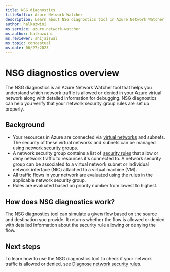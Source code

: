 ```yaml
---
title: NSG diagnostics
titleSuffix: Azure Network Watcher
description: Learn about NSG diagnostics tool in Azure Network Watcher.
author: halkazwini
ms.service: azure-network-watcher
ms.author: halkazwini
ms.reviewer: shijaiswal
ms.topic: conceptual
ms.date: 06/27/2023
---
```


# NSG diagnostics overview

The NSG diagnostics is an Azure Network Watcher tool that helps you understand which network traffic is allowed or denied in your Azure virtual network along with detailed information for debugging. NSG diagnostics can help you verify that your network security group rules are set up properly. 

## Background

- Your resources in Azure are connected via [virtual networks](../virtual-network/virtual-networks-overview.md) and subnets. The security of these virtual networks and subnets can be managed using [network security groups](../virtual-network/network-security-groups-overview.md).
- A network security group contains a list of [security rules](../virtual-network/network-security-groups-overview.md#security-rules) that allow or deny network traffic to resources it's connected to. A network security group can be associated to a virtual network subnet or individual network interface (NIC) attached to a virtual machine (VM). 
- All traffic flows in your network are evaluated using the rules in the applicable network security group.
- Rules are evaluated based on priority number from lowest to highest.

## How does NSG diagnostics work? 

The NSG diagnostics tool can simulate a given flow based on the source and destination you provide. It returns whether the flow is allowed or denied with detailed information about the security rule allowing or denying the flow.

## Next steps

To learn how to use the NSG diagnostics tool to check if your network traffic is allowed or denied, see [Diagnose network security rules](diagnose-network-security-rules.md).